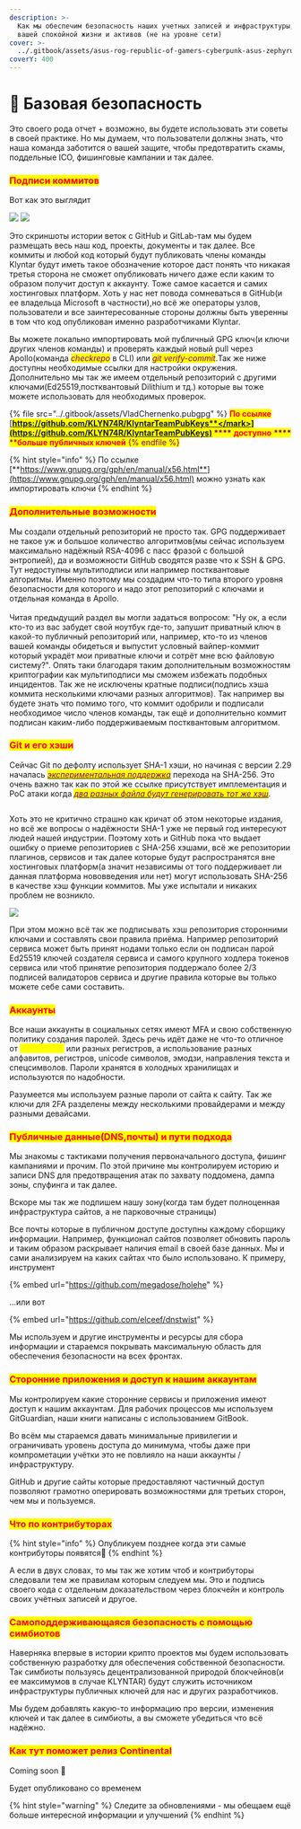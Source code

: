 ```yaml
---
description: >-
  Как мы обеспечим безопасность наших учетных записей и инфраструктуры, а также
  вашей спокойной жизни и активов (не на уровне сети)
cover: >-
  ../.gitbook/assets/asus-rog-republic-of-gamers-cyberpunk-asus-zephyrus-wallpaper-2400x1350_50.jpg
coverY: 400
---
```


# 👮 Базовая безопасность

Это своего рода отчет + возможно, вы будете использовать эти советы в своей практике. Но мы думаем, что пользователи должны знать, что наша команда заботится о вашей защите, чтобы предотвратить скамы, поддельные ICO, фишинговые кампании и так далее.

### <mark style="color:red;">Подписи коммитов</mark>

Вот как это выглядит

![](../.gitbook/assets/photo\_2022-05-18\_07-59-31.jpg) ![](../.gitbook/assets/photo\_2022-05-22\_11-06-00.jpg)

Это скриншоты истории веток с GitHub и GitLab-там мы будем размещать весь наш код, проекты, документы и так далее. Все коммиты и любой код который будут публиковать члены команды Klyntar будут иметь такое обозначение которое даст понять что никакая третья сторона не сможет опубликовать ничего даже если каким то образом получит доступ к аккаунту. Тоже самое касается и самих хостинговых платформ. Хоть у нас нет повода сомневаться в GitHub(и ее владельца Microsoft в частности),но всё же операторы узлов, пользователи и все заинтересованные стороны должны быть уверенны в том что код опубликован именно разработчиками Klyntar.

Вы можете локально импортировать мой публичный GPG ключ(и ключи других членов команды) и проверять каждый новый pull через Apollo(команда _<mark style="color:purple;">checkrepo</mark>_ в CLI) или _<mark style="color:purple;">git verify-commit</mark>_.Так же ниже доступны необходимые ссылки для настройки окружения. Дополнительно мы так же имеем отдельный репозиторий с другими ключами(Ed25519,постквантовый Dilithium и тд.) которые вы тоже можете использовать для необходимых проверок.

{% file src="../.gitbook/assets/VladChernenko.pubgpg" %}
<mark style="color:red;">**По ссылке**</mark> [<mark style="color:purple;">**https://github.com/KLYN74R/KlyntarTeamPubKeys**</mark>](https://github.com/KLYN74R/KlyntarTeamPubKeys) <mark style="color:purple;">****</mark>** **<mark style="color:red;">**доступно**</mark>** **<mark style="color:purple;">****</mark>** **<mark style="color:red;">**больше публичных ключей**</mark>
{% endfile %}

{% hint style="info" %}
По ссылке [**https://www.gnupg.org/gph/en/manual/x56.html**](https://www.gnupg.org/gph/en/manual/x56.html) можно узнать как импортировать ключи
{% endhint %}

### <mark style="color:red;">**Дополнительные возможности**</mark>

Мы создали отдельный репозиторий не просто так. GPG поддерживает не такое уж и большое количество алгоритмов(мы сейчас используем максимально надёжный RSA-4096 с пасс фразой с большой энтропией), да и возможности GitHub сводятся разве что к SSH & GPG. Тут недоступны мультиподписи или например постквантовые алгоритмы. Именно поэтому мы создадим что-то типа второго уровня безопасности для которого и надо этот репозиторий с ключами и отдельная команда в Apollo.\
\
Читая предыдущий раздел вы могли задаться вопросом: "Ну ок, а если кто-то из вас забудет свой ноутбук где-то, запушит приватный ключ в какой-то публичный репозиторий или, например, кто-то из членов вашей команды обидеться и выпустит условный вайпер-коммит который украдёт мои приватные ключи и сотрёт мне всю файловую систему?". Опять таки благодаря таким дополнительным возможностям криптографии как мультиподписи мы сможем избежать подобных инцидентов. Так же не исключены кратные подписи(подпись хэша коммита несколькими ключами разных алгоритмов). Так например вы будете знать что помимо того, что коммит одобрили и подписали необходимое число членов команды, так ещё и дополнительно коммит подписан каким-либо поддерживаемым постквантовым алгоритмом.&#x20;

### <mark style="color:red;">**Git и его хэши**</mark>

Сейчас Git по дефолту использует SHA-1 хэши, но начиная с версии 2.29 началась [_<mark style="color:purple;">экспериментальная поддержка</mark>_](https://www.infoq.com/news/2020/10/git-2-29-sha-256/) перехода на SHA-256. Это очень важно так как по этой же ссылке присутствует имплементация и PoC атаки когда [_<mark style="color:purple;">два разных файла будут генерировать тот же хэш</mark>_](https://shattered.it/).

&#x20;                                         <img src="../.gitbook/assets/image (4) (1) (1) (1) (1) (1) (1) (1) (1).png" alt="" data-size="original">

Хоть это не критично страшно как кричат об этом некоторые издания, но всё же вопросы о надёжности SHA-1 уже не первый год интересуют людей нашей индустрии. Поэтому хоть и GitHub пока что выдает ошибку о приеме репозиториев с SHA-256 хэшами, всё же репозитории плагинов, сервисов и так далее которые будут распространятся вне хостинговых платформ(а значит независимы от того поддерживает ли данная платформа нововведения или нет) могут использовать SHA-256 в качестве хэш функции коммитов. Мы уже испытали и никаких проблем не возникло.

![](<../.gitbook/assets/image (1) (1) (1) (1) (1).png>)

При этом можно всё так же подписывать хэш репозитория сторонними ключами и составлять свои правила приёма. Например репозиторий сервиса может быть принят нодами только если он подписан парой Ed25519 ключей создателя сервиса и самого крупного ходлера токенов сервиса или чтоб принятие репозитория поддержало более 2/3 подписей валидаторов сервиса и другие правила которые вы только можете себе сами составить.

### <mark style="color:red;">**Аккаунты**</mark>

Все наши аккаунты в социальных сетях имеют MFA и свою собственную политику создания паролей. Здесь речь идёт даже не что-то отличное от <mark style="color:yellow;">**`rockyou.txt`**</mark> или разных регистров, а использование разных алфавитов, регистров, unicode символов, эмодзи, направления текста и спецсимволов. Пароли хранятся в холодных хранилищах и используются по надобности.

Разумеется мы используем разные пароли от сайта к сайту. Так же ключи для 2FA разделены между несколькими провайдерами и между разными девайсами.

### <mark style="color:red;">**Публичные данные(DNS,почты) и пути подхода**</mark>

Мы знакомы с тактиками получения первоначального доступа, фишинг кампаниями и прочим. По этой причине мы контролируем историю и записи DNS для предотвращения атак по захвату поддомена, дампа зоны, спуфинга и так далее.

Вскоре мы так же подпишем нашу зону(когда там будет полноценная инфраструктура сайтов, а не парковочные страницы)

Все почты которые в публичном доступе доступны каждому сборщику информации. Например, функционал сайтов позволяет обновить пароль и таким образом раскрывает наличия email в своей базе данных. Мы и сами анализируем на каких сайтах что было использовано. К примеру, инструмент &#x20;

{% embed url="https://github.com/megadose/holehe" %}

...или вот

{% embed url="https://github.com/elceef/dnstwist" %}

Мы используем и другие инструменты и ресурсы для сбора информации и стараемся покрывать максимальную область для обеспечения безопасности на всех фронтах.

### <mark style="color:red;">**Сторонние приложения и доступ к нашим аккаунтам**</mark>

Мы контролируем какие сторонние сервисы и приложения имеют доступ к нашим аккаунтам. Для рабочих процессов мы используем GitGuardian, наши книги написаны с использованием GitBook.

Во всём мы стараемся давать минимальные привилегии и ограничивать уровень доступа до минимума, чтобы даже при компрометации учётки это не повлияло на наши аккаунты / инфраструктуру.

GitHub и другие сайты которые предоставляют частичный доступ позволяют грамотно оперировать возможностями для третьих сторон, чем мы и пользуемся.

### <mark style="color:red;">**Что по контрибуторах**</mark>

{% hint style="info" %}
Опубликуем позднее когда эти самые контрибуторы появятся🙂
{% endhint %}

А если в двух словах, то мы так же хотим чтоб и контрибуторы следовали тем же правилам которым следуем мы. Это и подпись своего кода с отдельным доказательством через блокчейн и контроль своих учётных записей и другое.

### <mark style="color:red;">**Самоподдерживающаяся безопасность с помощью симбиотов**</mark>

Наверняка впервые в истории крипто проектов мы будем использовать собственную разработку для обеспечения собственной безопасности. Так симбиоты пользуясь децентрализованной природой блокчейнов(и ее максимумов в случае KLYNTAR) будут служить источником инфраструктуры публичных ключей для нас и других разработчиков.

Мы будем добавлять какую-то информацию про версии, изменения ключей и так далее в симбиоты, а вы сможете убедиться что всё надёжно.

### <mark style="color:red;">**Как тут поможет релиз Continental**</mark>

Coming soon 👻

Будет опубликовано со временем



{% hint style="warning" %}
Следите за обновлениями - мы обещаем ещё больше интересной информации и улучшений
{% endhint %}

